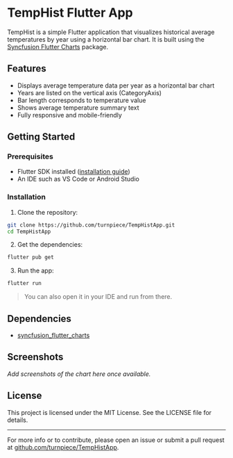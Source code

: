 # TempHist Flutter App

TempHist is a simple Flutter application that visualizes historical average temperatures by year using a horizontal bar chart. It is built using the [Syncfusion Flutter Charts](https://pub.dev/packages/syncfusion_flutter_charts) package.

## Features

* Displays average temperature data per year as a horizontal bar chart
* Years are listed on the vertical axis (CategoryAxis)
* Bar length corresponds to temperature value
* Shows average temperature summary text
* Fully responsive and mobile-friendly

## Getting Started

### Prerequisites

* Flutter SDK installed ([installation guide](https://docs.flutter.dev/get-started/install))
* An IDE such as VS Code or Android Studio

### Installation

1. Clone the repository:

```bash
git clone https://github.com/turnpiece/TempHistApp.git
cd TempHistApp
```

2. Get the dependencies:

```bash
flutter pub get
```

3. Run the app:

```bash
flutter run
```

> You can also open it in your IDE and run from there.

## Dependencies

* [syncfusion\_flutter\_charts](https://pub.dev/packages/syncfusion_flutter_charts)

## Screenshots

*Add screenshots of the chart here once available.*

## License

This project is licensed under the MIT License. See the LICENSE file for details.

---

For more info or to contribute, please open an issue or submit a pull request at [github.com/turnpiece/TempHistApp](https://github.com/turnpiece/TempHistApp).
